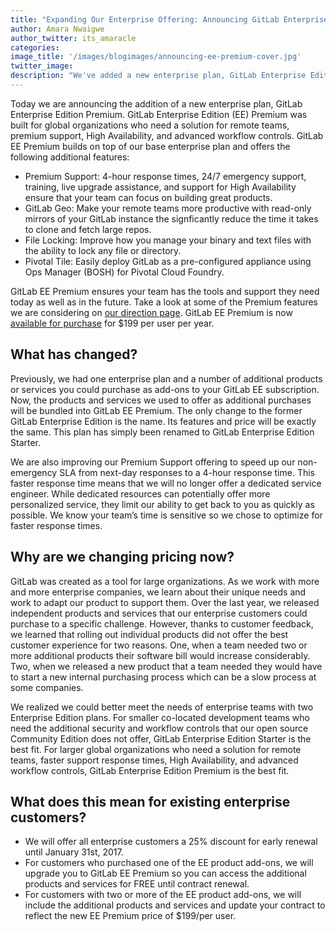 ```yaml
---
title: "Expanding Our Enterprise Offering: Announcing GitLab Enterprise Edition Premium"
author: Amara Nwaigwe
author_twitter: its_amaracle
categories: 
image_title: '/images/blogimages/announcing-ee-premium-cover.jpg'
twitter_image: 
description: "We've added a new enterprise plan, GitLab Enterprise Edition Premium"
---
```


Today we are announcing the addition of a new enterprise plan, GitLab Enterprise Edition Premium. GitLab Enterprise Edition (EE) Premium was built for global organizations who need a solution for remote teams, premium support, High Availability, and advanced workflow controls. GitLab EE Premium builds on top of our base enterprise plan and offers the following additional features:

* Premium Support: 4-hour response times, 24/7 emergency support, training, live upgrade assistance, and support for High Availability ensure that your team can focus on building great products.
* GitLab Geo: Make your remote teams more productive with read-only mirrors of your GitLab instance the signficantly reduce the time it takes to clone and fetch large repos.
* File Locking: Improve how you manage your binary and text files with the ability to lock any file or directory.
* Pivotal Tile: Easily deploy GitLab as a pre-configured appliance using Ops Manager (BOSH) for Pivotal Cloud Foundry.

GitLab EE Premium ensures your team has the tools and support they need today as well as in the future. Take a look at some of the Premium features we are considering on [our direction page](https://about.gitlab.com/direction/#new-products). GitLab EE Premium is now [available for purchase](https://about.gitlab.com/products/) for $199 per user per year.

<!-- more -->

## What has changed?

Previously, we had one enterprise plan and a number of additional products or services you could purchase as add-ons to your GitLab EE subscription. Now, the products and services we used to offer as additional purchases will be bundled into GitLab EE Premium. The only change to the former GitLab Enterprise Edition is the name. Its features and price will be exactly the same. This plan has simply been renamed to GitLab Enterprise Edition Starter.

We are also improving our Premium Support offering to speed up our non-emergency SLA from next-day responses to a 4-hour response time. This faster response time means that we will no longer offer a dedicated service engineer. While dedicated resources can potentially offer more personalized service, they limit our ability to get back to you as quickly as possible. We know your team’s time is sensitive so we chose to optimize for faster response times.

## Why are we changing pricing now?

GitLab was created as a tool for large organizations. As we work with more and more enterprise companies, we learn about their unique needs and work to adapt our product to support them. Over the last year, we released independent products and services that our enterprise customers could purchase to a specific challenge. However, thanks to customer feedback, we learned that rolling out individual products did not offer the best customer experience for two reasons. One, when a team needed two or more additional products their software bill would increase considerably. Two, when we released a new product that a team needed they would have to start a new internal purchasing process which can be a slow process at some companies.

We realized we could better meet the needs of enterprise teams with two Enterprise Edition plans. For smaller co-located development teams who need the additional security and workflow controls that our open source Community Edition does not offer, GitLab Enterprise Edition Starter is the best fit. For larger global organizations who need a solution for remote teams, faster support response times, High Availability, and advanced workflow controls, GitLab Enterprise Edition Premium is the best fit.

## What does this mean for existing enterprise customers?

* We will offer all enterprise customers a 25% discount for early renewal until January 31st, 2017.
* For customers who purchased one of the EE product add-ons, we will upgrade you to GitLab EE Premium so you can access the additional products and services for FREE until contract renewal.
* For customers with two or more of the EE product add-ons, we will include the additional products and services and update your contract to reflect the new EE Premium price of $199/per user.
